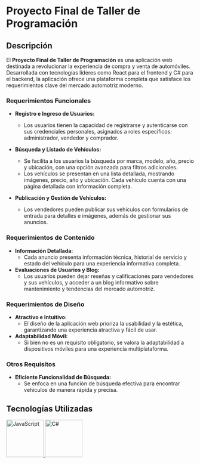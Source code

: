 # Proyecto Final de Taller de Programación

## Descripción

El **Proyecto Final de Taller de Programación** es una aplicación web destinada a revolucionar la experiencia de compra y venta de automóviles. Desarrollada con tecnologías líderes como React para el frontend y C# para el backend, la aplicación ofrece una plataforma completa que satisface los requerimientos clave del mercado automotriz moderno.

### Requerimientos Funcionales

- **Registro e Ingreso de Usuarios:**

  - Los usuarios tienen la capacidad de registrarse y autenticarse con sus credenciales personales, asignados a roles específicos: administrador, vendedor y comprador.

- **Búsqueda y Listado de Vehículos:**

  - Se facilita a los usuarios la búsqueda por marca, modelo, año, precio y ubicación, con una opción avanzada para filtros adicionales.
  - Los vehículos se presentan en una lista detallada, mostrando imágenes, precio, año y ubicación. Cada vehículo cuenta con una página detallada con información completa.

- **Publicación y Gestión de Vehículos:**
  - Los vendedores pueden publicar sus vehículos con formularios de entrada para detalles e imágenes, además de gestionar sus anuncios.

### Requerimientos de Contenido

- **Información Detallada:**
  - Cada anuncio presenta información técnica, historial de servicio y estado del vehículo para una experiencia informativa completa.
- **Evaluaciones de Usuarios y Blog:**
  - Los usuarios pueden dejar reseñas y calificaciones para vendedores y sus vehículos, y acceder a un blog informativo sobre mantenimiento y tendencias del mercado automotriz.

### Requerimientos de Diseño

- **Atractivo e Intuitivo:**
  - El diseño de la aplicación web prioriza la usabilidad y la estética, garantizando una experiencia atractiva y fácil de usar.
- **Adaptabilidad Móvil:**
  - Si bien no es un requisito obligatorio, se valora la adaptabilidad a dispositivos móviles para una experiencia multiplataforma.

### Otros Requisitos

- **Eficiente Funcionalidad de Búsqueda:**
  - Se enfoca en una función de búsqueda efectiva para encontrar vehículos de manera rápida y precisa.

## Tecnologías Utilizadas

<a href="https://www.javascript.com">
  <img src="https://upload.wikimedia.org/wikipedia/commons/9/99/Unofficial_JavaScript_logo_2.svg" alt="JavaScript" width="100" height="100">
</a>

<a href="https://docs.microsoft.com/en-us/dotnet/csharp/">
  <img src="https://upload.wikimedia.org/wikipedia/commons/0/0d/C_Sharp_wordmark.svg" alt="C#" width="100" height="100">
</a>

